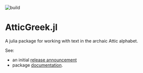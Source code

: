 
![build](https://github.com/neelsmith/AtticGreek.jl/actions/workflows/Documentation.yml/badge.svg)


# AtticGreek.jl

A julia package for working with text in the archaic Attic alphabet.

See:

- an initial [release announcement](https://neelsmith.github.io/DigitalGreek/news/attic/)
- package [documentation](https://neelsmith.github.io/AtticGreek.jl/stable/).
